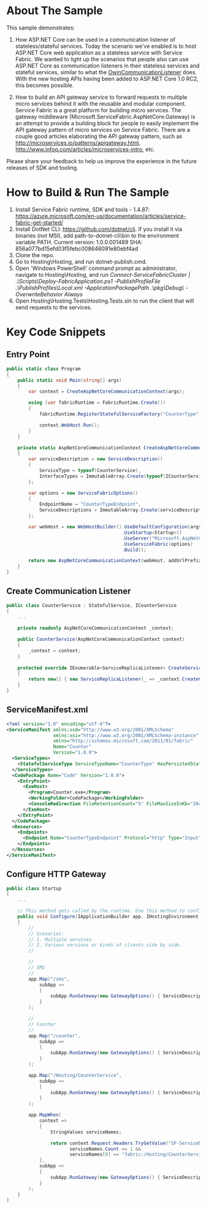 # About The Sample

This sample demonstrates:

1. How ASP.NET Core can be used in a communication listener of stateless/stateful services. Today the scenario we've enabled is to host ASP.NET Core web application as a stateless service with Service Fabric. We wanted to light up the scenarios that people also can use ASP.NET Core as communication listeners in their stateless services and stateful services, similar to what the [OwinCommunicationListener](https://github.com/Azure-Samples/service-fabric-dotnet-getting-started/blob/master/Services/WordCount/WordCount.Common/OwinCommunicationListener.cs) does. With the new hosting APIs having been added to ASP.NET Core 1.0 RC2, this becomes possible.

2. How to build an API gateway service to forward requests to multiple micro services behind it with the reusable and modular component. Service Fabric is a great platform for building micro services. The gateway middleware (Microsoft.ServiceFabric.AspNetCore.Gateway) is an attempt to provide a building block for people to easily implement the API gateway pattern of micro services on Service Fabric. There are a couple good articles elaborating the API gateway pattern, such as http://microservices.io/patterns/apigateway.html, http://www.infoq.com/articles/microservices-intro, etc.

Please share your feedback to help us improve the experience in the future releases of SDK and tooling.

# How to Build & Run The Sample

1. Install Service Fabric runtime, SDK and tools - 1.4.87: https://azure.microsoft.com/en-us/documentation/articles/service-fabric-get-started/
2. Install DotNet CLI: https://github.com/dotnet/cli. If you install it via binaries (not MSI), add path-to-dotnet-cli\bin to the environment variable PATH. Current version: 1.0.0.001489 SHA: 856a077bd15efd03f5febc008646091e80ebf4ad
3. Clone the repo.
4. Go to Hosting\Hosting, and run dotnet-publish.cmd.
5. Open 'Windows PowerShell' command prompt as administrator, navigate to Hosting\Hosting\, and run _Connect-ServiceFabricCluster | .\Scripts\Deploy-FabricApplication.ps1 -PublishProfileFile .\PublishProfiles\Local.xml -ApplicationPackagePath .\pkg\Debug\ -OverwriteBehavior Always_
6. Open Hosting\Hosting.Tests\Hosting.Tests.sln to run the client that will send requests to the services. 

# Key Code Snippets

## Entry Point
```csharp
public static class Program
{
    public static void Main(string[] args)
    {
        var context = CreateAspNetCoreCommunicationContext(args);

        using (var fabricRuntime = FabricRuntime.Create())
        {
            fabricRuntime.RegisterStatefulServiceFactory("CounterType", () => new CounterService(context));

            context.WebHost.Run();
        }
    }

    private static AspNetCoreCommunicationContext CreateAspNetCoreCommunicationContext(string[] args)
    {
        var serviceDescription = new ServiceDescription()
        {
            ServiceType = typeof(CounterService),
            InterfaceTypes = ImmutableArray.Create(typeof(ICounterService))
        };

        var options = new ServiceFabricOptions()
        {
            EndpointName = "CounterTypeEndpoint",
            ServiceDescriptions = ImmutableArray.Create(serviceDescription)
        };

        var webHost = new WebHostBuilder().UseDefaultConfiguration(args)
                                          .UseStartup<Startup>()
                                          .UseServer("Microsoft.AspNetCore.Server.Kestrel")
                                          .UseServiceFabric(options)
                                          .Build();

        return new AspNetCoreCommunicationContext(webHost, addUrlPrefix: true);
    }
}
```

## Create Communication Listener
```csharp
public class CounterService : StatefulService, ICounterService
{
    ...
    
    private readonly AspNetCoreCommunicationContext _context;        

    public CounterService(AspNetCoreCommunicationContext context)
    {
        _context = context;
    }
    
    protected override IEnumerable<ServiceReplicaListener> CreateServiceReplicaListeners()
    {
        return new[] { new ServiceReplicaListener(_ => _context.CreateCommunicationListener(this)) };
    }
}
```

## ServiceManifest.xml
```xml
<?xml version="1.0" encoding="utf-8"?>
<ServiceManifest xmlns:xsd="http://www.w3.org/2001/XMLSchema"
                 xmlns:xsi="http://www.w3.org/2001/XMLSchema-instance"
                 xmlns="http://schemas.microsoft.com/2011/01/fabric"
                 Name="Counter"
                 Version="1.0.0">
  <ServiceTypes>
    <StatefulServiceType ServiceTypeName="CounterType" HasPersistedState="true" />
  </ServiceTypes>
  <CodePackage Name="Code" Version="1.0.0">
    <EntryPoint>
      <ExeHost>
        <Program>Counter.exe</Program>
        <WorkingFolder>CodePackage</WorkingFolder>
        <ConsoleRedirection FileRetentionCount="5" FileMaxSizeInKb="2048" />
      </ExeHost>
    </EntryPoint>
  </CodePackage>
  <Resources>
    <Endpoints>
      <Endpoint Name="CounterTypeEndpoint" Protocol="http" Type="Input" />
    </Endpoints>
  </Resources>
</ServiceManifest>
```

## Configure HTTP Gateway
```csharp
public class Startup
{
    ...

    // This method gets called by the runtime. Use this method to configure the HTTP request pipeline.
    public void Configure(IApplicationBuilder app, IHostingEnvironment env, ILoggerFactory loggerFactory)
    {
        //
        // Scenarios:
        // 1. Multiple services.
        // 2. Various versions or kinds of clients side by side.
        //

        //
        // SMS
        //
        app.Map("/sms",
            subApp =>
            {
                subApp.RunGateway(new GatewayOptions() { ServiceDescription = new SmsServiceDescription() });
            }
        );

        //
        // Counter
        //
        app.Map("/counter",
            subApp =>
            {
                subApp.RunGateway(new GatewayOptions() { ServiceDescription = new CounterServiceDescription() });
            }
        );

        app.Map("/Hosting/CounterService",
            subApp =>
            {
                subApp.RunGateway(new GatewayOptions() { ServiceDescription = new CounterServiceDescription() });
            }
        );

        app.MapWhen(
            context =>
            {
                StringValues serviceNames;

                return context.Request.Headers.TryGetValue("SF-ServiceName", out serviceNames) &&
                       serviceNames.Count == 1 &&
                       serviceNames[0] == "fabric:/Hosting/CounterService";
            },
            subApp =>
            {
                subApp.RunGateway(new GatewayOptions() { ServiceDescription = new CounterServiceDescription() });
            }
        );
    }
}
```